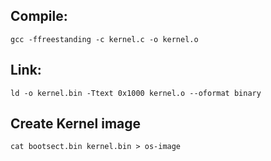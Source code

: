 ## Compile:

`gcc -ffreestanding -c kernel.c -o kernel.o`

## Link:

`ld -o kernel.bin -Ttext 0x1000 kernel.o --oformat binary`

## Create Kernel image

`cat bootsect.bin kernel.bin > os-image`
